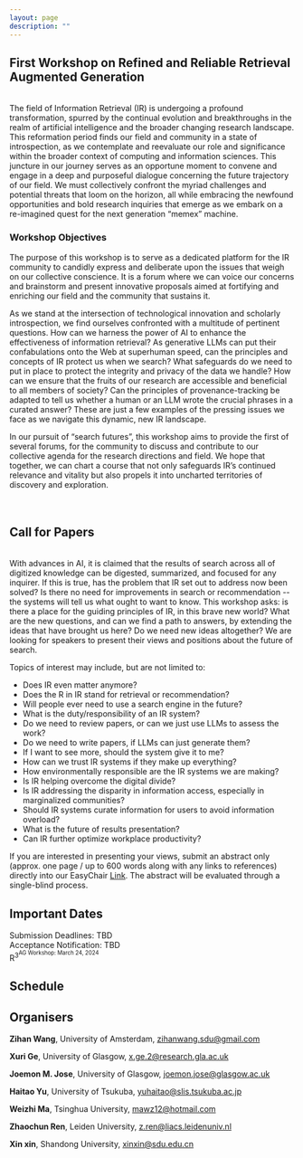 ```yaml
---
layout: page
description: ""
---
```


## <a name='Overview' style="color: inherit; text-decoration: none; text-align: center;"> First Workshop on Refined and Reliable Retrieval Augmented Generation </a> 
<br/>
The field of Information Retrieval (IR) is undergoing a profound transformation, spurred by the continual evolution and breakthroughs in the realm of artificial intelligence and the broader changing research landscape. This reformation period finds our field and community in a state of introspection, as we contemplate and reevaluate our role and significance within the broader context of computing and information sciences. This juncture in our journey serves as an opportune moment to convene and engage in a deep and purposeful dialogue concerning the future trajectory of our field. We must collectively confront the myriad challenges and potential threats that loom on the horizon, all while embracing the newfound opportunities and bold research inquiries that emerge as we embark on a re-imagined quest for the next generation “memex” machine.

### Workshop Objectives

The purpose of this workshop is to serve as a dedicated platform for the IR community to candidly express and deliberate upon the issues that weigh on our collective conscience. It is a forum where we can voice our concerns and brainstorm and present innovative proposals aimed at fortifying and enriching our field and the community that sustains it.

As we stand at the intersection of technological innovation and scholarly introspection, we find ourselves confronted with a multitude of pertinent questions. How can we harness the power of AI to enhance the effectiveness of information retrieval?  As generative LLMs can put their confabulations onto the Web at superhuman speed, can the principles and concepts of IR protect us when we search? What safeguards do we need to put in place to protect the integrity and privacy of the data we handle? How can we ensure that the fruits of our research are accessible and beneficial to all members of society? Can the principles of provenance-tracking be adapted to tell us whether a human or an LLM wrote the crucial phrases in a curated answer? These are just a few examples of the pressing issues we face as we navigate this dynamic, new IR landscape.

In our pursuit of “search futures”, this workshop aims to provide the first of several forums, for the community to discuss and contribute to our collective agenda for the research directions and field. We hope that together, we can chart a course that not only safeguards IR’s continued relevance and vitality but also propels it into uncharted territories of discovery and exploration.
<br/>
<br/>
<br/>

## <a name='Call for Papers' style="color: inherit; text-decoration: none;text-align: center;"> Call for Papers </a> <br/>
<br/>
With advances in AI, it is claimed that the results of search across all of digitized knowledge can be digested, summarized, and focused for any inquirer. If this is true, has the problem that IR set out to address now been solved?  Is there no need for improvements in search or recommendation -- the systems will tell us what ought to want to know. This workshop asks: is there a place for the guiding principles of IR, in this brave new world? What are the new questions, and can we find a path to answers, by extending the ideas that have brought us here? Do we need new ideas altogether?
We are looking for speakers to present their views and positions about the future of search.

Topics of interest may include, but are not limited to:

- Does IR even matter anymore?
- Does the R in IR stand for retrieval or recommendation?
- Will people ever need to use a search engine in the future?
- What is the duty/responsibility of an IR system?
- Do we need to review papers, or can we just use LLMs to assess the work?
- Do we need to write papers, if LLMs can just generate them?
- If I want to see more, should the system give it to me?
- How can we trust IR systems if they make up everything?
- How environmentally responsible are the IR systems we are making?
- Is IR helping overcome the digital divide?
- Is IR addressing the disparity in information access, especially in marginalized communities?
- Should IR systems curate information for users to avoid information overload?
- What is the future of results presentation?
- Can IR further optimize workplace productivity?

If you are interested in presenting your views, submit an abstract only (approx. one page / up to 600 words along with any links to references) directly into our EasyChair <a href="https://easychair.org/conferences/?conf=searchfuturesecir24">Link</a>. The abstract will be evaluated through a single-blind process.

## <a name='Important Dates' style="color: inherit; text-decoration: none; text-align: center;"> Important Dates </a>
Submission Deadlines: TBD<br/>
Acceptance Notification: TBD<br/>
R<sup>3<sup>AG Workshop: March 24, 2024

## <a name='Schedule' style="color: inherit; text-decoration: none; text-align: center;"> Schedule </a>


## <a name='Organizers' style="color: inherit; text-decoration: none;"> Organisers </a>

**Zihan Wang**, University of Amsterdam, zihanwang.sdu@gmail.com

**Xuri Ge**, University of Glasgow, x.ge.2@research.gla.ac.uk

**Joemon M. Jose**, University of Glasgow, joemon.jose@glasgow.ac.uk

**Haitao Yu**, University of Tsukuba, yuhaitao@slis.tsukuba.ac.jp

**Weizhi Ma**, Tsinghua University, mawz12@hotmail.com

**Zhaochun Ren**, Leiden University, z.ren@liacs.leidenuniv.nl

**Xin xin**, Shandong University, xinxin@sdu.edu.cn








